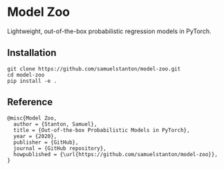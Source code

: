 # Model Zoo
Lightweight, out-of-the-box probabilistic regression models in PyTorch.

## Installation
```
git clone https://github.com/samuelstanton/model-zoo.git
cd model-zoo
pip install -e .
```

## Reference
```
@misc{Model Zoo,
  author = {Stanton, Samuel},
  title = {Out-of-the-box Probabilistic Models in PyTorch},
  year = {2020},
  publisher = {GitHub},
  journal = {GitHub repository},
  howpublished = {\url{https://github.com/samuelstanton/model-zoo}},
}
```